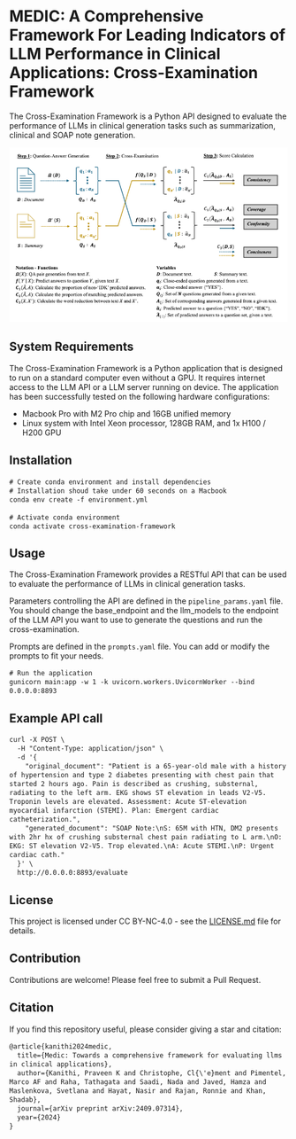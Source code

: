 # MEDIC: A Comprehensive Framework For Leading Indicators of LLM Performance in Clinical Applications: Cross-Examination Framework

The Cross-Examination Framework is a Python API designed to evaluate the performance of LLMs in clinical generation tasks such as summarization, clinical and SOAP note generation.

![Cross-Examination Framework](cross-examination-diagram.png)


## System Requirements

The Cross-Examination Framework is a Python application that is designed to run on a standard computer even without a GPU. It requires internet access to the LLM API or a LLM server running on device.
The application has been successfully tested on the following hardware configurations:

- Macbook Pro with M2 Pro chip and 16GB unified memory
- Linux system with Intel Xeon processor, 128GB RAM, and 1x H100 / H200 GPU

## Installation

```
# Create conda environment and install dependencies
# Installation shoud take under 60 seconds on a Macbook
conda env create -f environment.yml

# Activate conda environment
conda activate cross-examination-framework
``` 

## Usage


The Cross-Examination Framework provides a RESTful API that can be used to evaluate the performance of LLMs in clinical generation tasks.

Parameters controlling the API are defined in the `pipeline_params.yaml` file. You should change the base_endpoint and the llm_models to the endpoint of the LLM API you want to use to generate the questions and run the cross-examination.

Prompts are defined in the `prompts.yaml` file. You can add or modify the prompts to fit your needs.


```
# Run the application
gunicorn main:app -w 1 -k uvicorn.workers.UvicornWorker --bind 0.0.0.0:8893
```


## Example API call

```
curl -X POST \
  -H "Content-Type: application/json" \
  -d '{
    "original_document": "Patient is a 65-year-old male with a history of hypertension and type 2 diabetes presenting with chest pain that started 2 hours ago. Pain is described as crushing, substernal, radiating to the left arm. EKG shows ST elevation in leads V2-V5. Troponin levels are elevated. Assessment: Acute ST-elevation myocardial infarction (STEMI). Plan: Emergent cardiac catheterization.",
    "generated_document": "SOAP Note:\nS: 65M with HTN, DM2 presents with 2hr hx of crushing substernal chest pain radiating to L arm.\nO: EKG: ST elevation V2-V5. Trop elevated.\nA: Acute STEMI.\nP: Urgent cardiac cath."
  }' \
  http://0.0.0.0:8893/evaluate
```

## License

This project is licensed under CC BY-NC-4.0 - see the [LICENSE.md](LICENSE.md) file for details.

## Contribution

Contributions are welcome! Please feel free to submit a Pull Request. 

## Citation
If you find this repository useful, please consider giving a star and citation:
```
@article{kanithi2024medic,
  title={Medic: Towards a comprehensive framework for evaluating llms in clinical applications},
  author={Kanithi, Praveen K and Christophe, Cl{\'e}ment and Pimentel, Marco AF and Raha, Tathagata and Saadi, Nada and Javed, Hamza and Maslenkova, Svetlana and Hayat, Nasir and Rajan, Ronnie and Khan, Shadab},
  journal={arXiv preprint arXiv:2409.07314},
  year={2024}
}
```
